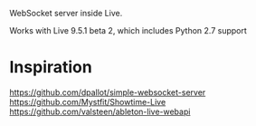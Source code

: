 WebSocket server inside Live.

Works with Live 9.5.1 beta 2, which includes Python 2.7 support

# Inspiration

https://github.com/dpallot/simple-websocket-server
https://github.com/Mystfit/Showtime-Live
https://github.com/valsteen/ableton-live-webapi
